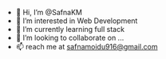 - 👋 Hi, I’m @SafnaKM
- 👀 I’m interested in Web Development
- 🌱 I’m currently learning full stack
- 💞️ I’m looking to collaborate on ...
- 📫  reach me at safnamoidu916@gmail.com

<!---
SafnaKM/SafnaKM is a ✨ special ✨ repository because its `README.md` (this file) appears on your GitHub profile.
You can click the Preview link to take a look at your changes.
--->
